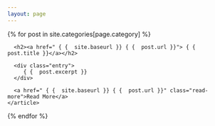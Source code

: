 ```yaml
---
layout: page
---
```




{% for post in site.categories[page.category] %}
<article class="post">

      <h2><a href=" { {  site.baseurl }} { {  post.url }}"> { {  post.title }}</a></h2>

      <div class="entry">
         { {  post.excerpt }}
      </div>

      <a href=" { {  site.baseurl }} { {  post.url }}" class="read-more">Read More</a>
    </article>


{% endfor %}